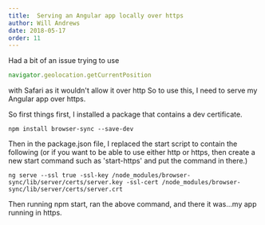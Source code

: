 ```yaml
---
title:  Serving an Angular app locally over https
author: Will Andrews
date: 2018-05-17
order: 11
---
```


Had a bit of an issue trying to use

``` typescript
navigator.geolocation.getCurrentPosition
```
 with Safari as it wouldn't allow it over http So to use this, I need to serve my Angular app over https.

So first things first, I installed a package that contains a dev certificate.

```
npm install browser-sync --save-dev
```

Then in the package.json file, I replaced the start script to contain the following (or if you want to be able to use either http or https, then create a new start command such as 'start-https' and put the command in there.)

```
ng serve --ssl true -ssl-key /node_modules/browser-sync/lib/server/certs/server.key -ssl-cert /node_modules/browser-sync/lib/server/certs/server.crt
```
 Then running npm start, ran the above command, and there it was...my app running in https.